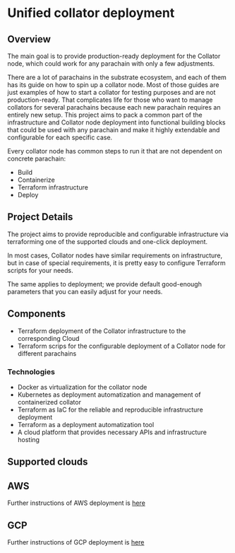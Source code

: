# Unified collator deployment

## Overview
The main goal is to provide production-ready deployment for the Collator node, which could work for any parachain with only a few adjustments.

There are a lot of parachains in the substrate ecosystem, and each of them has its guide on how to spin up a collator node. Most of those guides are just examples of how to start a collator for testing purposes and are not production-ready. That complicates life for those who want to manage collators for several parachains because each new parachain requires an entirely new setup. This project aims to pack a common part of the infrastructure and Collator node deployment into functional building blocks that could be used with any parachain and make it highly extendable and configurable for each specific case.

Every collator node has common steps to run it that are not dependent on concrete parachain:
- Build
- Containerize
- Terraform infrastructure
- Deploy

## Project Details
The project aims to provide reproducible and configurable infrastructure via terraforming one of the supported clouds and one-click deployment. 

In most cases, Collator nodes have similar requirements on infrastructure, but in case of special requirements, it is pretty easy to configure Terraform scripts for your needs.

The same applies to deployment; we provide default good-enough parameters that you can easily adjust for your needs. 

## Components
- Terraform deployment of the Collator infrastructure to the corresponding Cloud
- Terraform scrips for the configurable deployment of a Collator node for different parachains

### Technologies
- Docker as virtualization for the collator node
- Kubernetes as deployment automatization and management of containerized collator
- Terraform as IaC for the reliable and reproducible infrastructure deployment
- Terraform as a deployment automatization tool
- A cloud platform that provides necessary APIs and infrastructure hosting

## Supported clouds

## AWS
Further instructions of AWS deployment is [here](AWS/README.md)

## GCP
Further instructions of GCP deployment is [here](GCP/README.md)
